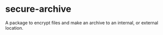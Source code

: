# secure-archive
A package to encrypt files and make an archive to an internal, or external location.

